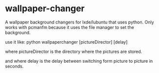 # wallpaper-changer
A wallpaper background changers for lxde/lubuntu that uses python.
Only works with pcmanfm because it uses the file manager to set the background.

use it like:
python wallpaperchanger [pictureDirector] [delay]

where pictureDirector is the directory where the pictures are stored.

and where delay is the delay between switching form picture to picture in seconds.
